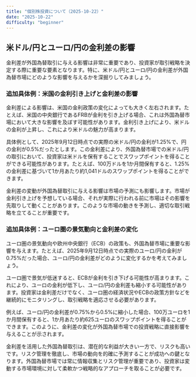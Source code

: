```yaml
---
title: "個別株投資について（2025-10-22）"
date: "2025-10-22"
difficulty: "beginner"
---
```


## 米ドル/円とユーロ/円の金利差の影響

金利差が外国為替取引に与える影響は非常に重要であり、投資家が取引戦略を決定する際に重要な要素となります。特に、米ドル/円とユーロ/円の金利差が外国為替市場にどのような影響を与えるかを深掘りしてみましょう。

### 追加具体例：米国の金利引き上げと金利差の影響

金利差による影響は、米国の金利政策の変化によっても大きく左右されます。たとえば、米国の中央銀行であるFRBが金利を引き上げる場合、これは外国為替市場において大きな影響を及ぼす可能性があります。金利引き上げにより、米ドルの金利が上昇し、これにより米ドルの魅力が高まります。

具体例として、2025年9月12日時点での実際の米ドル/円の金利が1.25%で、円の金利が0.5%だったとします。この金利差により、外国為替市場での米ドル/円の取引において、投資家は米ドルを保有することでスワップポイントを得ることができる可能性があります。たとえば、100万ドルを1か月間保有すると、1.25%の金利差に基づいて1か月あたり約1,041ドルのスワップポイントを得ることができます。

金利差の変動が外国為替取引に与える影響は市場の予測にも影響します。市場が金利引き上げを予想している場合、それが実際に行われる前に市場はその影響を先取りして動くことがあります。このような市場の動きを予測し、適切な取引戦略を立てることが重要です。

### 追加具体例：ユーロ圏の景気動向と金利差の変化

ユーロ圏の景気動向や欧州中央銀行（ECB）の政策も、外国為替市場に重要な影響を与えます。たとえば、2025年9月12日時点での実際のユーロ/円の金利が0.75%だった場合、ユーロ/円の金利差がどのように変化するかを考えてみましょう。

ユーロ圏で景気が低迷すると、ECBが金利を引き下げる可能性が高まります。これにより、ユーロの金利が低下し、ユーロ/円の金利差も縮小する可能性があります。投資家は金利差だけでなく、ユーロ圏の経済状況やECBの政策方針などを継続的にモニタリングし、取引戦略を適応させる必要があります。

例えば、ユーロ/円の金利差が0.75%から0.5%に縮小した場合、100万ユーロを1か月間保有すると、1か月あたり約625ユーロのスワップポイントを得ることができます。このように、金利差の変化が外国為替市場での投資戦略に直接影響を与えることが示されます。

金利差を活用した外国為替取引は、潜在的な利益が大きい一方で、リスクも高いです。リスク管理を徹底し、市場の動向を的確に予測することが成功への鍵となります。外国為替市場では常に情報収集とリスク管理が重要であり、投資家は変動する市場環境に対して柔軟かつ戦略的なアプローチを取ることが必要です。
